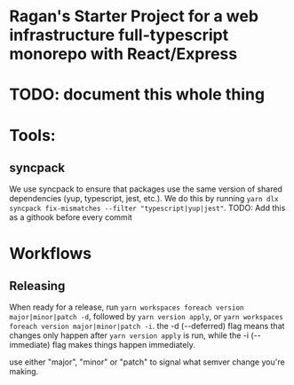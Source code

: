 # Ragan's Starter Project for a web infrastructure full-typescript monorepo with React/Express


# TODO: document this whole thing


# Tools:

## syncpack
We use syncpack to ensure that packages use the same version of shared dependencies (yup, typescript, jest, etc.). We do this by running ```yarn dlx syncpack fix-mismatches --filter "typescript|yup|jest"```. TODO: Add this as a githook before every commit


# Workflows

## Releasing
When ready for a release, run `yarn workspaces foreach version major|minor|patch -d`, followed by `yarn version apply`, or `yarn workspaces foreach version major|minor|patch -i`. the -d (--deferred) flag means that changes only happen after `yarn version apply` is run, while the -i (--immediate) flag makes things happen immediately.

use either "major", "minor" or "patch" to signal what semver change you're making.
